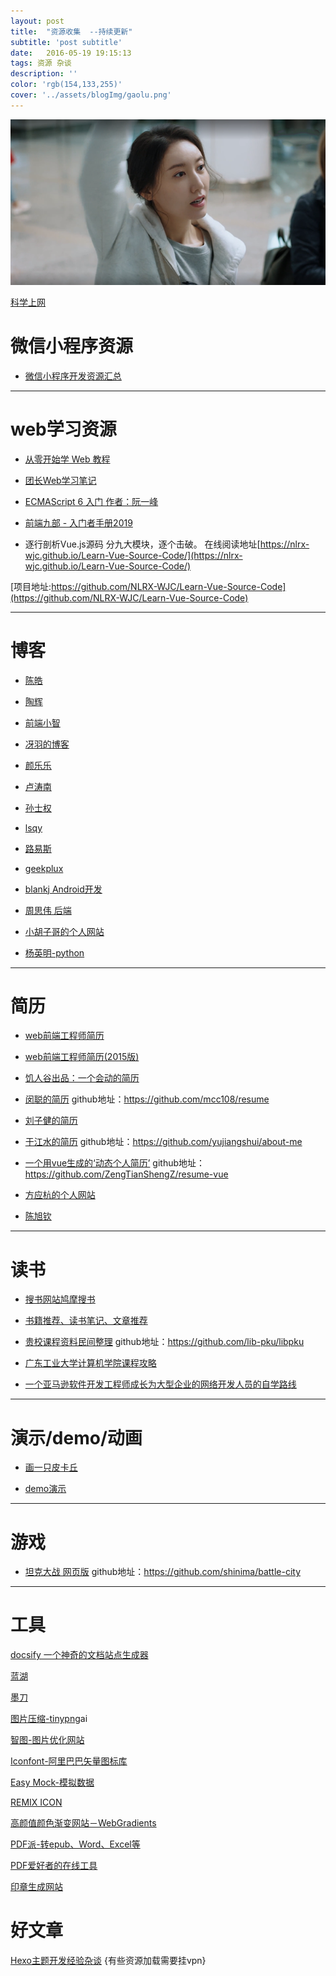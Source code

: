 ```yaml
---
layout: post
title:  "资源收集  --持续更新"
subtitle: 'post subtitle'
date:   2016-05-19 19:15:13
tags: 资源 杂谈
description: ''
color: 'rgb(154,133,255)'
cover: '../assets/blogImg/gaolu.png'
---
```




![](../assets/blogImg/gaolu.png)


[科学上网](https://haoel.github.io/)

# 微信小程序资源

- [微信小程序开发资源汇总](https://github.com/nanwangjkl/awesome-wechat-weapp) 

----

# web学习资源

- [从零开始学 Web 教程](https://daotin.github.io/)

<!--more-->

- [团长Web学习笔记](https://github.com/qianguyihao/Web)

- [ECMAScript 6 入门 作者：阮一峰](http://es6.ruanyifeng.com/)

- [前端九部 - 入门者手册2019](https://www.yuque.com/fe9/basic)

- 逐行剖析Vue.js源码 分九大模块，逐个击破。 在线阅读地址[https://nlrx-wjc.github.io/Learn-Vue-Source-Code/](https://nlrx-wjc.github.io/Learn-Vue-Source-Code/)

[项目地址:https://github.com/NLRX-WJC/Learn-Vue-Source-Code](https://github.com/NLRX-WJC/Learn-Vue-Source-Code)

----

# 博客

- [陈皓](https://coolshell.cn/)

- [陶辉](http://www.taohui.pub/)

- [前端小智](https://github.com/qq449245884/xiaozhi)

- [冴羽的博客](https://github.com/mqyqingfeng/Blog)

- [颜乐乐](https://github.com/yanlele/node-index)

- [卢涛南](https://lutaonan.com/)

- [孙士权](https://imsun.net/)
- [lsqy](https://blog.lsqy.space/)
- [路易斯](http://louiszhai.github.io/)
- [geekplux](https://geekplux.com/)

- [blankj  Android开发](https://blankj.com/)
- [周思伟  后端](https://zhousiwei.gitee.io/)

- [小胡子哥的个人网站](https://www.barretlee.com/)
- [杨英明-python](http://yangyingming.com/)
----

# 简历

- [web前端工程师简历](http://www.flqin.com/)

- [web前端工程师简历(2015版)](http://www.flqin.com/2015/)

- [饥人谷出品：一个会动的简历](https://jirengu-inc.github.io/animating-resume/public/)

- [闵聪的简历](https://resume.congm.in/)   github地址：https://github.com/mcc108/resume

- [刘子健的简历](https://resume.lxxyx.cn/)

- [于江水的简历](http://yujiangshui.github.io/about-me/)  github地址：https://github.com/yujiangshui/about-me

- [一个用vue生成的‘动态个人简历’](https://zengtianshengz.github.io/blog/resume-vue/)  github地址：https://github.com/ZengTianShengZ/resume-vue

- [方应杭的个人网站](https://fangyinghang.com/)

- [陈旭钦](https://brenner8023.github.io/fe-demo/vue-resume/index.html#/)

----

# 读书

- [搜书网站鸠摩搜书](https://www.jiumodiary.com/)

- [书籍推荐、读书笔记、文章推荐](https://github.com/qianguyihao/Books)

- [贵校课程资料民间整理](https://lib-pku.github.io/)   github地址：https://github.com/lib-pku/libpku

- [广东工业大学计算机学院课程攻略](https://brenner8023.github.io/gdut-course/)

- [一个亚马逊软件开发工程师成长为大型企业的网络开发人员的自学路线](https://github.com/jwasham/coding-interview-university/blob/master/translations/README-cn.md)

----

# 演示/demo/动画

- [画一只皮卡丘](https://fangyinghang.com/make-a-pikachu/)

- [demo演示](https://gdufedu.github.io/)


----

# 游戏
- [坦克大战 网页版](https://battle-city.js.org/#/) github地址：https://github.com/shinima/battle-city

----

# 工具

[docsify  一个神奇的文档站点生成器](https://docsify.js.org/#/)

[蓝湖](https://lanhuapp.com/)

[墨刀](https://modao.cc)

[图片压缩-tinypng](https://tinypng.com/)ai

[智图-图片优化网站](https://zhitu.isux.us/)

[Iconfont-阿里巴巴矢量图标库](https://www.iconfont.cn/)

[Easy Mock-模拟数据](https://www.easy-mock.com/)

[REMIX ICON](https://remixicon.com/)

[高颜值颜色渐变网站－WebGradients](https://webgradients.com/)

[PDF派-转epub、Word、Excel等](https://www.pdfpai.com/)

[PDF爱好者的在线工具](https://www.ilovepdf.com/zh-cn)

[印章生成网站](https://www.gaitubao.com/yinzhang/)

# 好文章

[Hexo主题开发经验杂谈](https://molunerfinn.com/make-a-hexo-theme/#%E5%89%8D%E8%A8%80)  {有些资源加载需要挂vpn}